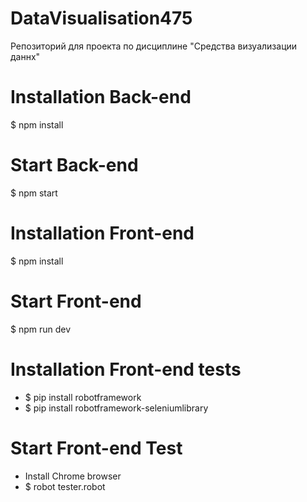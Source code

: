 # DataVisualisation475
 Репозиторий для проекта по дисциплине "Средства визуализации даннх"

# Installation Back-end
 $ npm install
 
# Start Back-end
 $ npm start
 
# Installation Front-end
 $ npm install
 
# Start Front-end
 $ npm run dev

# Installation Front-end tests
 - $ pip install robotframework
 - $ pip install robotframework-seleniumlibrary
  
# Start Front-end Test
 - Install Chrome browser
 - $ robot tester.robot
 
